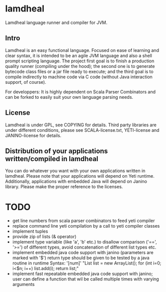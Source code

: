 lamdheal
==========
Lamdheal language runner and compiler for JVM.

Intro
-----
Lamdheal is an easy functional language.
Focused on ease of learning and clear syntax, it is intended to be an agile JVM language and also a shell prompt scripting language. 
The project first goal is to finish a production quality runner (compiling under the hood);
the second one is to generate bytecode class files or a jar file ready to execute; and
the third goal is to compile indirectly to machine code via C code (without Java interaction support, of course).

For developpers:
It is highly dependent on Scala Parser Combinators and can be forked to easily suit your own language parsing needs.

License
-------
Lamdheal is under GPL, see COPYING for details.
Third party libraries are under different conditions,
please see SCALA-license.txt, YETI-license and JANINO-license for details.

Distribution of your applications written/compiled in lamdheal
---------------------------------------------------------
You can do whatever you want with your own applications written in lamdheal. Please note that your applications will depend on Yeti runtime.
Additionally, applications with embedded Java will depend on Janino library.
Please make the proper reference to the licenses.


TODO
====
 * get line numbers from scala parser combinators to feed yeti compiler
 * replace command line yeti compilation by a call to yeti compiler classes
 * implement tuples
 * provide zip of lists (& operator)
 * implement type variable (like 'a', 'b' etc.) to disallow comparison ('==', '>=') of different types, avoid concatenation of different list types etc.
 * implement embedded java code support with janino (parameters are marked with '$')
   return type should be given to be tested by a java routine in runtime
   Syntax: '[num]' "List list = new ArrayList(); for (int i=0; i<$n; i++) list.add(i); return list;"
 * implement fast repeatable embedded java code support with janino; user can define a function that wil be called multiple times with varying arguments
